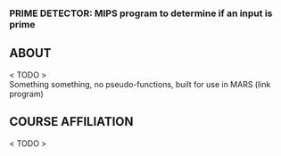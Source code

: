 ### PRIME DETECTOR: MIPS program to determine if an input is prime

## ABOUT

< TODO >  
Something something, no pseudo-functions, built for use in MARS (link program)
<br>

## COURSE AFFILIATION

< TODO >  
<br>
